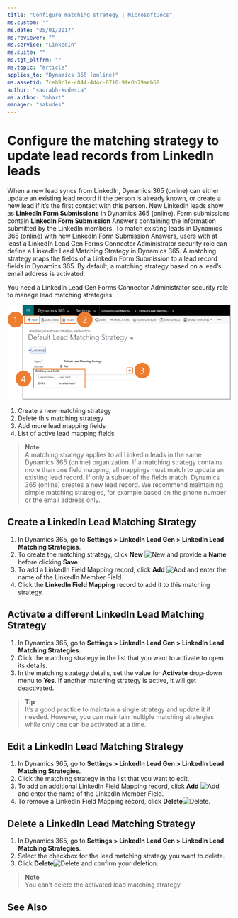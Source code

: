 ```yaml
---
title: "Configure matching strategy | MicrosoftDocs"
ms.custom: ""
ms.date: "05/01/2017"
ms.reviewer: ""
ms.service: "LinkedIn"
ms.suite: ""
ms.tgt_pltfrm: ""
ms.topic: "article"
applies_to: "Dynamics 365 (online)"
ms.assetid: 7ceb9c1e-c044-4d4c-8710-9fe0b79aeb68
author: "saurabh-kudesia"
ms.author: "mhart"
manager: "sakudes"
---
```

# Configure the matching strategy to update lead records from LinkedIn leads
When a new lead syncs from LinkedIn, Dynamics 365 (online) can either update an existing lead record if the person is already known, or create a new lead if it’s the first contact with this person. New LinkedIn leads show as **LinkedIn Form Submissions** in Dynamics 365 (online). Form submissions contain **LinkedIn Form Submission** Answers containing the information submitted by the LinkedIn members. To match existing leads in Dynamics 365 (online) with new LinkedIn Form Submission Answers, users with at least a LinkedIn Lead Gen Forms Connector Administrator security role can define a LinkedIn Lead Matching Strategy in Dynamics 365. A matching strategy maps the fields of a LinkedIn Form Submission to a lead record fields in Dynamics 365. By default, a matching strategy based on a lead’s email address is activated. 

You need a LinkedIn Lead Gen Forms Connector Administrator security role to manage lead matching strategies.</br>

![Manage lead matching strategies](media/Manage-lead-matching-strategies.png "Manage lead matching strategies")

1. Create a new matching strategy
2. Delete this matching strategy
3. Add more lead mapping fields
4. List of active lead mapping fields 

><b>Note</b></br>
A matching strategy applies to all LinkedIn leads in the same Dynamics 365 (online) organization. 
If a matching strategy contains more than one field mapping, all mappings must match to update an existing lead record. If only a subset of the fields match, Dynamics 365 (online) creates a new lead record. We recommend maintaining simple matching strategies, for example based on the phone number or the email address only.

## Create a LinkedIn Lead Matching Strategy
1.	In Dynamics 365, go to **Settings > LinkedIn Lead Gen > LinkedIn Lead Matching Strategies**.
2.	To create the matching strategy, click **New** ![New](Add-icon.png "New") and provide a **Name** before clicking **Save**.
3.	To add a LinkedIn Field Mapping record, click **Add** ![Add](Add-icon.png "Add") and enter the name of the LinkedIn Member Field. 
4.	Click the **LinkedIn Field Mapping** record to add it to this matching strategy.
## Activate a different LinkedIn Lead Matching Strategy
1.	In Dynamics 365, go to **Settings > LinkedIn Lead Gen > LinkedIn Lead Matching Strategies**.
2.	Click the matching strategy in the list that you want to activate to open its details. 
3.	In the matching strategy details, set the value for **Activate** drop-down menu to **Yes**. 
If another matching strategy is active, it will get deactivated.

><b>Tip</b></br>
It’s a good practice to maintain a single strategy and update it if needed. However, you can maintain multiple matching strategies while only one can be activated at a time. 
## Edit a LinkedIn Lead Matching Strategy
1.	In Dynamics 365, go to **Settings > LinkedIn Lead Gen > LinkedIn Lead Matching Strategies**.
2.	Click the matching strategy in the list that you want to edit.
3.	To add an additional LinkedIn Field Mapping record, click **Add** ![Add](Add-icon.png "Add") and enter the name of the LinkedIn Member Field. 
4.	To remove a LinkedIn Field Mapping record, click **Delete**![Delete](Delete-icon.png "Delete"). 
## Delete a LinkedIn Lead Matching Strategy
1.	In Dynamics 365, go to **Settings > LinkedIn Lead Gen > LinkedIn Lead Matching Strategies**.
2.	Select the checkbox for the lead matching strategy you want to delete.
3.	Click **Delete**![Delete](Delete-icon.png "Delete") and confirm your deletion.
><b>Note</b></br> You can’t delete the activated lead matching strategy. 

## See Also
